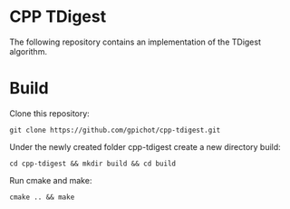 # CPP TDigest
The following repository contains an implementation of the TDigest algorithm.

# Build
Clone this repository:

    git clone https://github.com/gpichot/cpp-tdigest.git

Under the newly created folder cpp-tdigest create a new directory build:

    cd cpp-tdigest && mkdir build && cd build

Run cmake and make:

    cmake .. && make
